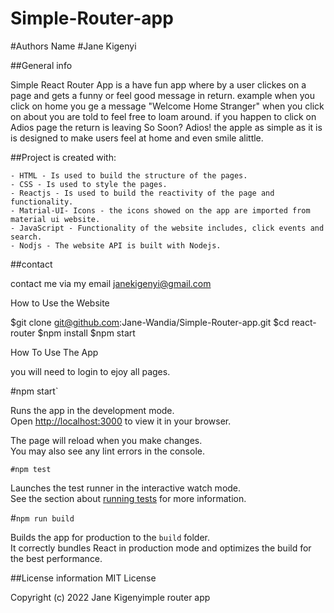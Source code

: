 # Simple-Router-app
#Authors Name
#Jane Kigenyi

##General info

Simple React Router App is a have fun app where by a user clickes on a page and gets a funny or feel good message in return. example when you click on home you ge a message "Welcome Home Stranger"
when you click on about you are told to feel free to loam around. if you happen to click on Adios page the return is leaving So Soon? Adios!
the apple as simple as it is is designed to make users feel at home and even smile alittle.

##Project is created with:

    - HTML - Is used to build the structure of the pages.
    - CSS - Is used to style the pages.
    - Reactjs - Is used to build the reactivity of the page and functionality.
    - Matrial-UI- Icons - the icons showed on the app are imported from material ui website.
    - JavaScript - Functionality of the website includes, click events and search.
    - Nodjs - The website API is built with Nodejs.

##contact

contact me via my email janekigenyi@gmail.com

How to Use the Website

$git clone git@github.com:Jane-Wandia/Simple-Router-app.git
$cd react-router
$npm install
$npm start

How To Use The App

you will need to login to ejoy all pages.

#npm start`

Runs the app in the development mode.\
Open [http://localhost:3000](http://localhost:3000) to view it in your browser.

The page will reload when you make changes.\
You may also see any lint errors in the console.

`#npm test`

Launches the test runner in the interactive watch mode.\
See the section about [running tests](https://facebook.github.io/create-react-app/docs/running-tests) for more information.

#`npm run build`

Builds the app for production to the `build` folder.\
It correctly bundles React in production mode and optimizes the build for the best performance.

##License information
MIT License

Copyright (c) 2022 Jane Kigenyimple router app
